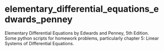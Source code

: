 # elementary_differential_equations_edwards_penney
 Elementary Differential Equations by Edwards and Penney, 5th Edition. Some python scripts for homework problems, particularly chapter 5: Linear Systems of Differential Equations.
